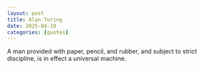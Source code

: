 ```yaml
---
layout: post
title: Alan Turing
date: 2025-04-10
categories: [quotes]
---
```


A man provided with paper, pencil, and rubber, and subject to strict discipline, is in effect a universal machine.  

